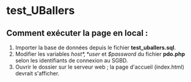 # test_UBallers

## Comment exécuter la page en local :

1. Importer la base de données depuis le fichier __test_uballers.sql__.
2. Modifier les variables *$host*, *$user* et *$password* du fichier __pdo.php__ selon les identifiants de connexion au SGBD.
3. Ouvrir le dossier sur le serveur web ; la page d'accueil (index.html) devrait s'afficher.
